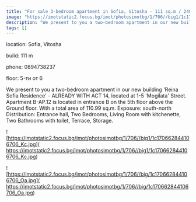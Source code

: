 ```yaml
---
title: "For sale 3-bedroom apartment in Sofia, Vitosha - 111 sq.m / 240,000 EUR :: imot.bg Ad"
image: "https://imotstatic2.focus.bg/imot/photosimotbg/1/706//big1/1c170662844106706_OS.jpg"
description: "We present to you a two-bedroom apartment in our new building 'Reina Sofia Residence' - ALREADY WITH ACT 14, located at 1-5 'Mogilata' Street. Apartment B-AP.12 is located in entrance B on the 5th floor above the Ground floor. With a total area of 110.99 sq.m. Exposure: south-north Distribution: Entrance hall, Two Bedrooms, Living Room with kitchenette, Two Bathrooms with toilet, Terrace, Storage."
tags: []
---
```


location: Sofia, Vitosha

build: 111 m

phone: 0894738237

floor: 5-ти от 6

We present to you a two-bedroom apartment in our new building 'Reina Sofia Residence' - ALREADY WITH ACT 14, located at 1-5 'Mogilata' Street. Apartment B-AP.12 is located in entrance B on the 5th floor above the Ground floor. With a total area of 110.99 sq.m. Exposure: south-north Distribution: Entrance hall, Two Bedrooms, Living Room with kitchenette, Two Bathrooms with toilet, Terrace, Storage.


![https://imotstatic2.focus.bg/imot/photosimotbg/1/706//big1/1c170662844106706_Kc.jpg]( https://imotstatic2.focus.bg/imot/photosimotbg/1/706//big1/1c170662844106706_Kc.jpg)


![https://imotstatic2.focus.bg/imot/photosimotbg/1/706//big/1c170662844106706_Oa.jpg]( https://imotstatic2.focus.bg/imot/photosimotbg/1/706//big/1c170662844106706_Oa.jpg)


